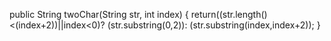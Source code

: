 public String twoChar(String str, int index) {
  return((str.length()<(index+2))||index<0)?
  (str.substring(0,2)):
  (str.substring(index,index+2));
}
